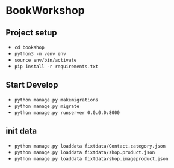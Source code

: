 # BookWorkshop
## Project setup
- `cd bookshop` 
- `python3 -m venv env`
- `source env/bin/activate`
- `pip install -r requirements.txt`

## Start Develop
- `python manage.py makemigrations`
- `python manage.py migrate`
- `python manage.py runserver 0.0.0.0:8000`
## init data
- `python manage.py loaddata fixtdata/Contact.category.json`
- `python manage.py loaddata fixtdata/shop.product.json`
- `python manage.py loaddata fixtdata/shop.imageproduct.json`
